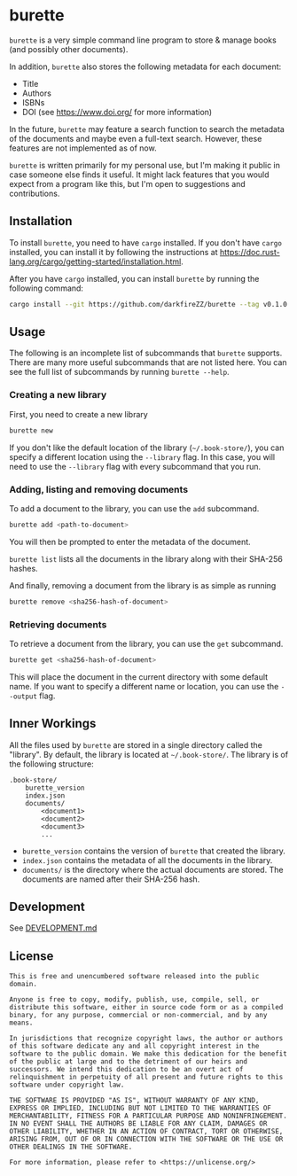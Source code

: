 
# burette

`burette` is a very simple command line program to store & manage books (and
possibly other documents).

In addition, `burette` also stores the following metadata for each document:
 - Title
 - Authors
 - ISBNs
 - DOI (see <https://www.doi.org/> for more information)

In the future, `burette` may feature a search function to search the metadata
of the documents and maybe even a full-text search.
However, these features are not implemented as of now.

`burette` is written primarily for my personal use, but I'm making it public in
case someone else finds it useful.
It might lack features that you would expect from a program like this, but I'm
open to suggestions and contributions.

## Installation

To install `burette`, you need to have `cargo` installed.
If you don't have `cargo` installed, you can install it by following the
instructions at
<https://doc.rust-lang.org/cargo/getting-started/installation.html>.

After you have `cargo` installed, you can install `burette` by running the
following command:

```sh
cargo install --git https://github.com/darkfireZZ/burette --tag v0.1.0
```

## Usage

The following is an incomplete list of subcommands that `burette` supports.
There are many more useful subcommands that are not listed here.
You can see the full list of subcommands by running `burette --help`.

### Creating a new library

First, you need to create a new library
```sh
burette new
```
If you don't like the default location of the library (`~/.book-store/`), you
can specify a different location using the `--library` flag.
In this case, you will need to use the `--library` flag with every subcommand
that you run.

### Adding, listing and removing documents

To add a document to the library, you can use the `add` subcommand.
```sh
burette add <path-to-document>
```
You will then be prompted to enter the metadata of the document.

`burette list` lists all the documents in the library along with their SHA-256
hashes.

And finally, removing a document from the library is as simple as running
```sh
burette remove <sha256-hash-of-document>
```

### Retrieving documents

To retrieve a document from the library, you can use the `get` subcommand.
```sh
burette get <sha256-hash-of-document>
```

This will place the document in the current directory with some default name.
If you want to specify a different name or location, you can use the `--output`
flag.

## Inner Workings

All the files used by `burette` are stored in a single directory called the
"library".
By default, the library is located at `~/.book-store/`.
The library is of the following structure:

```
.book-store/
    burette_version
    index.json
    documents/
        <document1>
        <document2>
        <document3>
        ...
```

- `burette_version` contains the version of `burette` that created the library.
- `index.json` contains the metadata of all the documents in the library.
- `documents/` is the directory where the actual documents are stored.
  The documents are named after their SHA-256 hash.

## Development

See [DEVELOPMENT.md](DEVELOPMENT.md)

## License

```plaintext
This is free and unencumbered software released into the public domain.

Anyone is free to copy, modify, publish, use, compile, sell, or
distribute this software, either in source code form or as a compiled
binary, for any purpose, commercial or non-commercial, and by any
means.

In jurisdictions that recognize copyright laws, the author or authors
of this software dedicate any and all copyright interest in the
software to the public domain. We make this dedication for the benefit
of the public at large and to the detriment of our heirs and
successors. We intend this dedication to be an overt act of
relinquishment in perpetuity of all present and future rights to this
software under copyright law.

THE SOFTWARE IS PROVIDED "AS IS", WITHOUT WARRANTY OF ANY KIND,
EXPRESS OR IMPLIED, INCLUDING BUT NOT LIMITED TO THE WARRANTIES OF
MERCHANTABILITY, FITNESS FOR A PARTICULAR PURPOSE AND NONINFRINGEMENT.
IN NO EVENT SHALL THE AUTHORS BE LIABLE FOR ANY CLAIM, DAMAGES OR
OTHER LIABILITY, WHETHER IN AN ACTION OF CONTRACT, TORT OR OTHERWISE,
ARISING FROM, OUT OF OR IN CONNECTION WITH THE SOFTWARE OR THE USE OR
OTHER DEALINGS IN THE SOFTWARE.

For more information, please refer to <https://unlicense.org/>
```
